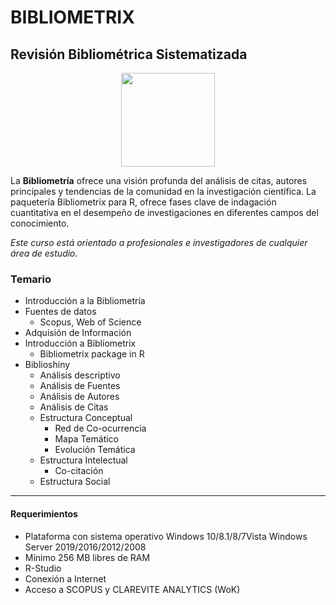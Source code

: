 # BIBLIOMETRIX
## Revisión Bibliométrica Sistematizada


<p align="center">
<img src="https://www.bibliometrix.org/logo.png" width="150"  />
</p>

La **Bibliometría** ofrece una visión profunda del análisis de citas, autores principales y tendencias de la comunidad en la investigación científica. La paquetería Bibliometrix para R, ofrece fases clave de indagación
cuantitativa en el desempeño de investigaciones en diferentes campos del conocimiento.

*Este curso está orientado a profesionales e investigadores de cualquier área de estudio.*  
  
  

### Temario
* Introducción a la Bibliometría
* Fuentes de datos
  - Scopus, Web of Science
* Adquisión de Información
* Introducción a Bibliometrix
  - Bibliometrix package in R
* Biblioshiny
  - Análisis descriptivo
  - Análisis de Fuentes
  - Análisis de Autores
  - Análisis de Citas
  - Estructura Conceptual
    + Red de Co-ocurrencia
    + Mapa Temático
    + Evolución Temática
  - Estructura Intelectual
    + Co-citación
  - Estructura Social
 
________________________________________
 #### Requerimientos
* Plataforma con sistema operativo Windows 10/8.1/8/7Vista Windows Server 2019/2016/2012/2008
* Mínimo 256 MB libres de RAM
* R-Studio
* Conexión a Internet
* Acceso a SCOPUS y CLAREVITE ANALYTICS (WoK)

